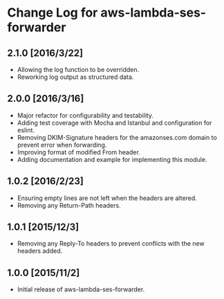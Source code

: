 # Change Log for aws-lambda-ses-forwarder

## 2.1.0 [2016/3/22]

- Allowing the log function to be overridden.
- Reworking log output as structured data.

## 2.0.0 [2016/3/16]

- Major refactor for configurability and testability.
- Adding test coverage with Mocha and Istanbul and configuration for eslint.
- Removing DKIM-Signature headers for the amazonses.com domain to prevent error
when forwarding.
- Improving format of modified From header.
- Adding documentation and example for implementing this module.

## 1.0.2 [2016/2/23]

- Ensuring empty lines are not left when the headers are altered.
- Removing any Return-Path headers.

## 1.0.1 [2015/12/3]

- Removing any Reply-To headers to prevent conflicts with the new headers added.

## 1.0.0 [2015/11/2]

- Initial release of aws-lambda-ses-forwarder.
